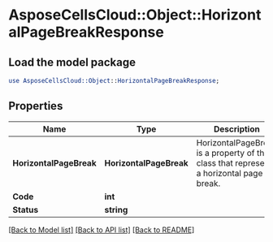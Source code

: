 # AsposeCellsCloud::Object::HorizontalPageBreakResponse 

## Load the model package
```perl
use AsposeCellsCloud::Object::HorizontalPageBreakResponse;
```

## Properties
Name | Type | Description | Notes
------------ | ------------- | ------------- | -------------
**HorizontalPageBreak** | **HorizontalPageBreak** | HorizontalPageBreak is a property of the class that represents a horizontal page break. |
**Code** | **int** |  |
**Status** | **string** |  |  

[[Back to Model list]](../README.md#documentation-for-models) [[Back to API list]](../README.md#documentation-for-api-endpoints) [[Back to README]](../README.md)

